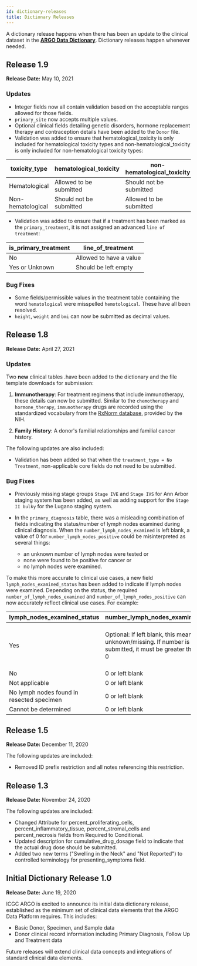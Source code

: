 ```yaml
---
id: dictionary-releases
title: Dictionary Releases
---
```


A dictionary release happens when there has been an update to the clinical dataset in the **[ARGO Data Dictionary](/dictionary)**. Dictionary releases happen whenever needed.

<!---
## Dictionary Release

**Release Date:**

### Updates

Coming soon.

### Bug Fixes

None to report.
------>
## Release 1.9

**Release Date:** May 10, 2021

### Updates
- Integer fields now all contain validation based on the acceptable ranges allowed for those fields. 
- `primary_site` now accepts multiple values.
- Optional clinical fields detailing genetic disorders, hormone replacement therapy and contraception details have been added to the `Donor`  file. 
- Validation was added to ensure that hematological_toxicity is only included for hematological toxicity types and non-hematological_toxicity is only included for non-hematological toxicity types: 

| toxicity_type | hematological_toxicity | non-hematological_toxicity |
|--|--|--|
| Hematological | Allowed to be submitted | Should not be submitted |
| Non-hematological | Should not be submitted | Allowed to be submitted |

- Validation was added to ensure that if a treatment has been marked as the `primary_treatment`, it is not assigned an advanced `line of treatment`:

|is_primary_treatment | line_of_treatment |
|--|--|
| No | Allowed to have a value |
| Yes or Unknown | Should be left empty |
### Bug Fixes
- Some fields/permissible values in the treatment table containing the word `hematological` were misspelled `hemotological`. These have all been resolved. 
- `height`, `weight` and `bmi` can now be submitted as decimal values. 

## Release 1.8

**Release Date:** April 27, 2021

### Updates
Two **new** clinical tables .have been added to the dictionary and the file template downloads for submission:
1. **Immunotherapy**: For treatment regimens that include immunotherapy, these details can now be submitted.  Similar to the `chemotherapy` and `hormone_therapy`, `immunotherapy` drugs are recorded using the standardized vocabulary from the [RxNorm database](https://www.nlm.nih.gov/research/umls/rxnorm), provided by the NIH. 

2. **Family History**: A donor's familial relationships and familial cancer history. 

The following updates are also included:
- Validation has been added so that when the `treatment_type = No Treatment`, non-applicable core fields do not need to be submitted. 



### Bug Fixes
- Previously missing stage groups `Stage IVE` and `Stage IVS` for Ann Arbor staging system has been added, as well as adding support for the `Stage II bulky` for the Lugano staging system. 

- In the `primary_diagnosis` table, there was a misleading combination of fields indicating the status/number of lymph nodes examined during clinical diagnosis. When the `number_lymph_nodes_examined` is left blank, a value of 0 for `number_lymph_nodes_positive` could be misinterpreted as several things: 
  - an unknown number of lymph nodes were tested or
  - none were found to be positive for cancer or 
  - no lymph nodes were examined.

 To make this more accurate to clinical use cases, a new field `lymph_nodes_examined_status` has been added to indicate  if lymph nodes were examined.  Depending on the status, the required `number_of_lymph_nodes_examined` and `number_of_lymph_nodes_positive` can now accurately reflect clinical use cases. For example: 

|lymph_nodes_examined_status|number_lymph_nodes_examined|number_lymph_nodes_positive|
|----|-----|-----|
|Yes|Optional: If left blank, this means unknown/missing. If number is submitted, it must be greater than 0|Required: If number_lymph_nodes_examined is > 0, then number_lymph_nodes_positive >= number_lymph_nodes_examined |
|No | 0 or left blank | Should be left blank |
|Not applicable | 0 or left blank | Should be left blank |
|No lymph nodes found in resected specimen | 0 or left blank | Should be left blank |
| Cannot be determined | 0 or left blank | Should be left blank |

## Release 1.5

**Release Date:** December 11, 2020

The following updates are included:

- Removed ID prefix restriction and all notes referencing this restriction.

## Release 1.3

**Release Date:** November 24, 2020

The following updates are included:

- Changed Attribute for percent_proliferating_cells, percent_inflammatory_tissue, percent_stromal_cells and percent_necrosis fields from Required to Conditional.
- Updated description for cumulative_drug_dosage field to indicate that the actual drug dose should be submitted.
- Added two new terms ("Swelling in the Neck" and "Not Reported") to controlled terminology for presenting_symptoms field.

## Initial Dictionary Release 1.0

**Release Date:** June 19, 2020

ICGC ARGO is excited to announce its initial data dictionary release, established as the minimum set of clinical data elements that the ARGO Data Platform requires. This includes:

- Basic Donor, Specimen, and Sample data
- Donor clinical record information including Primary Diagnosis, Follow Up and Treatment data

Future releases will extend clinical data concepts and integrations of standard clinical data elements.
